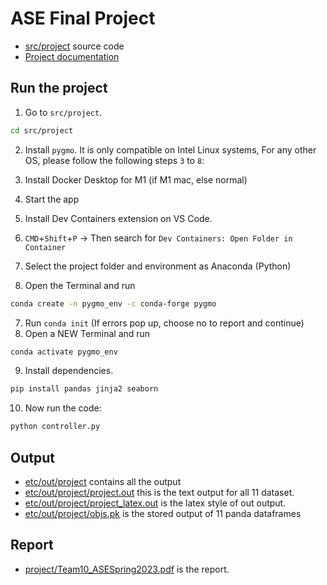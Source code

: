 # ASE Final Project

 - [src/project](src/project) source code
 - [Project documentation](https://htmlpreview.github.io/?https://github.com/qchen59/ASE_2023Spring/blob/main/docs/project/index.html)

## Run the project

1. Go to `src/project`.
```sh
cd src/project
```

2. Install `pygmo`. It is only compatible on Intel Linux systems, For any other OS, please follow the following steps `3` to `8`:

1. Install Docker Desktop for M1 (if M1 mac, else normal)
2. Start the app
3. Install Dev Containers extension on VS Code.
4. `CMD`+`Shift`+`P` -> Then search for `Dev Containers: Open Folder in Container`
5. Select the project folder and environment as Anaconda (Python)
6. Open the Terminal and run 
```sh
conda create -n pygmo_env -c conda-forge pygmo
```
7. Run `conda init` (If errors pop up, choose no to report and continue)
8. Open a NEW Terminal and run 
```sh
conda activate pygmo_env
```
9. Install dependencies. 
```sh
pip install pandas jinja2 seaborn
```
10. Now run the code:
```sh
python controller.py
```


## Output
- [etc/out/project](etc/out/project) contains all the output
- [etc/out/project/project.out](etc/out/project/project.out) this is the text output for all 11 dataset.
- [etc/out/project/project_latex.out](etc/out/project/project_latex.out) is the latex style of out output.
- [etc/out/project/objs.pk](etc/out/project/objs.pkl) is the stored output of 11 panda dataframes

## Report
- [project/Team10_ASESpring2023.pdf](project/Team10_ASESpring2023.pdf) is the report.
